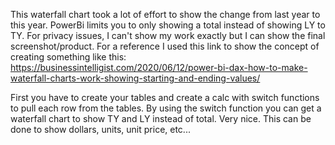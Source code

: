 This waterfall chart took a lot of effort to show the change from last year to this year. PowerBi limits you to only showing a total instead of showing LY to TY. For privacy issues, I can't show my work exactly but I can show the final screenshot/product. For a reference I used this link to show the concept of creating something like this: https://businessintelligist.com/2020/06/12/power-bi-dax-how-to-make-waterfall-charts-work-showing-starting-and-ending-values/

First you have to create your tables and create a calc with switch functions to pull each row from the tables. By using the switch function you can get a waterfall chart to show TY and LY instead of total. Very nice.
This can be done to show dollars, units, unit price, etc...
